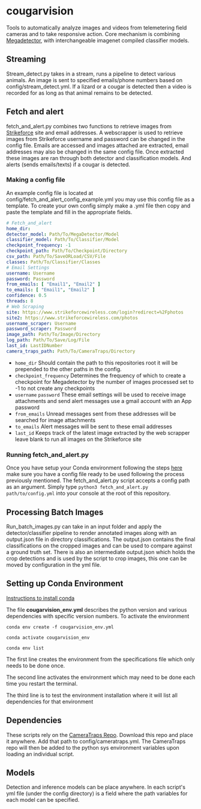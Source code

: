 # cougarvision

Tools to automatically analyze images and videos from telemetering field cameras and to take responsive action. Core
mechanism is combining [Megadetector](https://github.com/microsoft/CameraTraps), with interchangeable imagenet compiled
classifier models.

## Streaming

Stream_detect.py takes in a stream, runs a pipeline to detect various animals. An image is sent to specified
emails/phone numbers based on config/stream_detect.yml.
If a lizard or a cougar is detected then a video is recorded for as long as that animal remains to be detected.

## Fetch and alert

fetch_and_alert.py combines two functions to retrieve images from [Strikeforce](https://www.strikeforcewireless.com)
site and email addresses. A webscrapper is used to retrieve images from Strikeforce username and password can be changed
in the config file. Emails are accessed and images attached are extracted, email addresses may also be changed in the
same config file. Once extracted these images
are ran through both detector and classification models. And alerts (sends emails/texts) if a cougar is detected.

### Making a config file

An example config file is located at config/fetch_and_alert_config_example.yml you may use this config file as a
template. To create your own config simply make a .yml file then copy and paste the template and fill in the appropriate
fields.

```yaml
# Fetch_and_alert
home_dir:
detector_model: Path/To/MegaDetector/Model
classifier_model: Path/To/Classifier/Model
checkpoint_frequency: -1
checkpoint_path: Path/To/Checkpoint/Directory
csv_path: Path/To/SaveORLoad/CSV/File
classes: Path/To/Classifier/Classes
# Email Settings
username: Username
password: Password
from_emails: [ "Email1", "Email2" ]
to_emails: [ "Email1", "Email2" ]
confidence: 0.5
threads: 8
# Web Scraping
site: https://www.strikeforcewireless.com/login?redirect=%2Fphotos
site2: https://www.strikeforcewireless.com/photos
username_scraper: Username
password_scraper: Password
image_path: Path/To/Image/Directory
log_path: Path/To/Save/Log/File
last_id: LastIDNumber
camera_traps_path: Path/To/CameraTraps/Directory
```

- `home_dir` Should contain the path to this repositories root it will be prepended to the other paths in the config.
- `checkpoint_frequency` Determines the frequency of which to create a checkpoint for Megadetector by the number of
  images processed set to -1 to not create any checkpoints
- `username` `password` These email settings will be used to receive image attachments and send alert messages use a 
  gmail account with an App password
- `from_emails` Unread messages sent from these addresses will be searched for image attachments
- `to_emails` Alert messages will be sent to these email addresses
- `last_id` Keeps track of the latest image extracted by the web scrapper leave blank to run all images on the 
  Strikeforce site

### Running fetch_and_alert.py
Once you have setup your Conda environment following the steps [here](#setting-up-conda-environment) make sure you have
a config file ready to be used following the process previously mentioned. The fetch_and_alert.py script accepts a
config path as an argument. Simply type `python3 fetch_and_alert.py path/to/config.yml` into your console at the root
of this repository.

## Processing Batch Images
Run_batch_images.py can take in an input folder and apply the detector/classifier pipeline to render annotated images
along with an output.json file in directory classifications. The output.json contains the final classifications on the
cropped images and can be used to compare against a ground truth set. There is also an intermediate output.json which
holds the crop detections and is used by the script to crop images, this one can be moved by configuration in the yml
file.

## Setting up Conda Environment

[Instructions to install conda](https://conda.io/projects/conda/en/latest/user-guide/install/index.html)

The file **cougarvision_env.yml** describes the python version and various dependencies with specific version numbers.
To activate the environment

```
conda env create -f cougarvision_env.yml

conda activate cougarvision_env

conda env list

```

The first line creates the environment from the specifications file which only needs to be done once.

The second line activates the environment which may need to be done each time you restart the terminal.

The third line is to test the environment installation where it will list all dependencies for that environment

## Dependencies

These scripts rely on the [CameraTraps Repo](https://github.com/microsoft/CameraTraps). Download this repo and place it
anywhere. Add that path to config/cameratraps.yml. The CameraTraps repo will then be added to the python sys environment
variables upon loading an individual script.

## Models

Detection and inference models can be place anywhere. In each script's yml file (under the config directory) is a field
where the path variables for each model can be specified.


